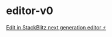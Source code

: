 # editor-v0

[Edit in StackBlitz next generation editor ⚡️](https://stackblitz.com/~/github.com/yersonargote/editor-v0)